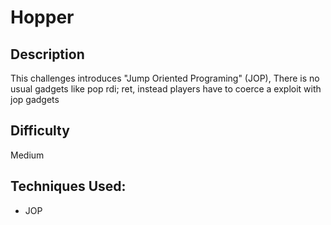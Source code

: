# Hopper
## Description
This challenges introduces "Jump Oriented Programing" (JOP), There is no usual gadgets like pop rdi; ret, instead players have to coerce a exploit with jop gadgets 
## Difficulty
Medium
## Techniques Used:
* JOP
